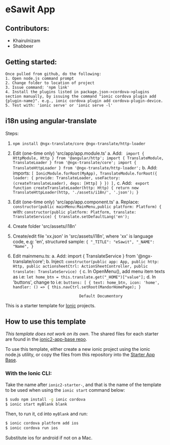 # eSawit App

## Contributors:
   - Khairulnizam
   - Shabbeer

## Getting started:
    Once pulled from github, do the following:
    1. Open node.js command prompt
    2. Change folder to location of project
    3. Issue command: 'npm link'
    4. Install the plugins listed in package.json->cordova->plugins section manually, by issuing the command "ionic cordova plugin add {plugin-name}". e.g., ionic cordova plugin add cordova-plugin-device.
    5. Test with: 'ionic serve' or 'ionic serve -l'


## i18n using angular-translate
Steps:
1. `npm install @ngx-translate/core @ngx-translate/http-loader`
2. Edit (one-time only) 'src/app/app.module.ts'
    a. Add:
        ``` 
        import { HttpModule, Http } from '@angular/http';
        import { TranslateModule, TranslateLoader } from '@ngx-translate/core';
        import { TranslateHttpLoader } from '@ngx-translate/http-loader';
        ```
    b. Add: 
        imports: 
        ```
        [
                IonicModule.forRoot(MyApp),
                TranslateModule.forRoot({
                loader: {
                provide: TranslateLoader,
                useFactory: (createTranslateLoader),
                deps: [Http]
                }
            })
        ],
        ```
    c. Add:
        ``` 
        export function createTranslateLoader(http: Http) {
             return new TranslateHttpLoader(http, './assets/i18n/', '.json');
            }
        ```
3. Edit (one-time only) 'src/app/app.component.ts'
    a. Replace:
        ```   
            constructor(public mainMenu:MainMenu,public platform: Platform) {
        ```
        with:
        ```
            constructor(public platform: Platform, translate: TranslateService) {
                translate.setDefaultLang('en');
        ```
4. Create folder 'src/assets/i18n'
5. Create/edit file 'xx.json' in 'src/assets/i18n', where 'xx' is language code, e.g: 'en', structured sample:
        ```
        {
        "_TITLE": "eSawit",
        "_NAME": "Name",
        }
        ```
6. Edit mainmenu.ts:
    a. Add: import { TranslateService } from '@ngx-translate/core';
    b. Inject:
        ```
      constructor(public app: App, public http: Http, public actionsheetCtrl: ActionSheetController, public translate: TranslateService) {
          ```
    c. In OpenMenu(), add menu item texts as i.e:
         `let home_btn = this.translate.get("_HOME")["value"];`
    d. In 'buttons', change to i.e:
        ```
            buttons: [
                {
                text: home_btn,
                icon: 'home',
                handler: () => {
                    this.navCtrl.setRoot(MandorHomePage);
                }
        ```



                                    Default Documentory

This is a starter template for [Ionic](http://ionicframework.com/docs/) projects.

## How to use this template

*This template does not work on its own*. The shared files for each starter are found in the [ionic2-app-base repo](https://github.com/ionic-team/ionic2-app-base).

To use this template, either create a new ionic project using the ionic node.js utility, or copy the files from this repository into the [Starter App Base](https://github.com/ionic-team/ionic2-app-base).

### With the Ionic CLI:

Take the name after `ionic2-starter-`, and that is the name of the template to be used when using the `ionic start` command below:

```bash
$ sudo npm install -g ionic cordova
$ ionic start myBlank blank
```

Then, to run it, cd into `myBlank` and run:

```bash
$ ionic cordova platform add ios
$ ionic cordova run ios
```

Substitute ios for android if not on a Mac.


